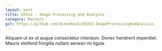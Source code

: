 ```yaml
---
layout: post
title: EE514 - Image Processing and Analysis
category: Masters
git: https://github.com/mLenehan1/EE453-ImageProcessingAndAnalysis
---
```


Aliquam ut ex ut augue consectetur interdum. Donec hendrerit imperdiet. Mauris eleifend fringilla
nullam aenean mi ligula.